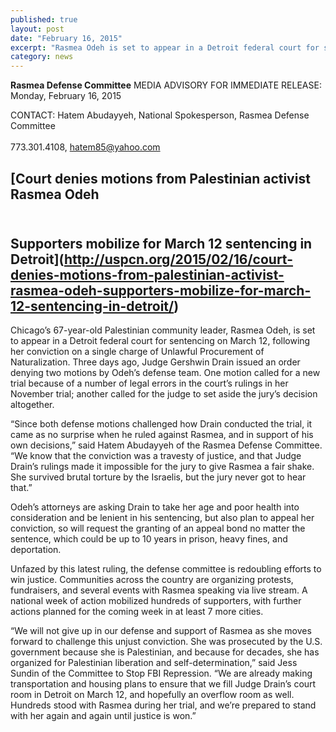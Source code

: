 ```yaml
---
published: true
layout: post
date: "February 16, 2015"
excerpt: "Rasmea Odeh is set to appear in a Detroit federal court for sentencing on March 12, following her conviction on a single charge of Unlawful Procurement of Naturalization. Three days ago, Judge Gershwin Drain issued an order denying two motions by Odeh’s defense team."
category: news
---
```


**Rasmea Defense Committee**
MEDIA ADVISORY
FOR IMMEDIATE RELEASE: Monday, February 16, 2015
 
CONTACT: Hatem Abudayyeh, National Spokesperson, Rasmea Defense Committee        
<br>773.301.4108, hatem85@yahoo.com 

## [Court denies motions from Palestinian activist Rasmea Odeh 
## <br>Supporters mobilize for March 12 sentencing in Detroit](http://uspcn.org/2015/02/16/court-denies-motions-from-palestinian-activist-rasmea-odeh-supporters-mobilize-for-march-12-sentencing-in-detroit/)
 
Chicago’s 67-year-old Palestinian community leader, Rasmea Odeh, is set to appear in a Detroit federal court for sentencing on March 12, following her conviction on a single charge of Unlawful Procurement of Naturalization. Three days ago, Judge Gershwin Drain issued an order denying two motions by Odeh’s defense team. One motion called for a new trial because of a number of legal errors in the court’s rulings in her November trial; another called for the judge to set aside the jury’s decision altogether.
 
“Since both defense motions challenged how Drain conducted the trial, it came as no surprise when he ruled against Rasmea, and in support of his own decisions,” said Hatem Abudayyeh of the Rasmea Defense Committee. “We know that the conviction was a travesty of justice, and that Judge Drain’s rulings made it impossible for the jury to give Rasmea a fair shake. She survived brutal torture by the Israelis, but the jury never got to hear that.”

Odeh’s attorneys are asking Drain to take her age and poor health into consideration and be lenient in his sentencing, but also plan to appeal her conviction, so will request the granting of an appeal bond no matter the sentence, which could be up to 10 years in prison, heavy fines, and deportation. 

Unfazed by this latest ruling, the defense committee is redoubling efforts to win justice. Communities across the country are organizing protests, fundraisers, and several events with Rasmea speaking via live stream. A national week of action mobilized hundreds of supporters, with further actions planned for the coming week in at least 7 more cities.

“We will not give up in our defense and support of Rasmea as she moves forward to challenge this unjust conviction. She was prosecuted by the U.S. government because she is Palestinian, and because for decades, she has organized for Palestinian liberation and self-determination,” said Jess Sundin of the Committee to Stop FBI Repression. “We are already making transportation and housing plans to ensure that we fill Judge Drain’s court room in Detroit on March 12, and hopefully an overflow room as well. Hundreds stood with Rasmea during her trial, and we’re prepared to stand with her again and again until justice is won.”